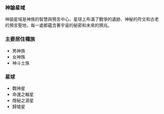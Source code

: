 ### 神諭星域
神諭星域是神族的智慧與預言中心，星球上布滿了戰爭的遺跡、神秘的符文和古老的預言聖地，每一處都蘊含著宇宙的秘密和未來的預兆。

### 主要居住種族
- 男神族
- 女神族
- 神斗士族

### 星球
- 戰神星
- 命運之輪星
- 隱秘之源星
- 歸墟星
